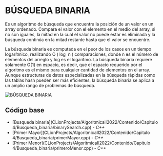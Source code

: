 # BÚSQUEDA BINARIA

Es un algoritmo de búsqueda que encuentra la posición de un valor en un array ordenado. Compara el valor con el elemento en el medio del array, si no son iguales, la mitad en la cual el valor no puede estar es eliminada y la búsqueda continúa en la mitad restante hasta que el valor se encuentre.

La búsqueda binaria es computada en el peor de los casos en un tiempo logarítmico, realizando O ( log ⁡ n ) comparaciones, donde n es el número de elementos del arreglo y log es el logaritmo. La búsqueda binaria requiere solamente O(1) en espacio, es decir, que el espacio requerido por el algoritmo es el mismo para cualquier cantidad de elementos en el array. Aunque estructuras de datos especializadas en la búsqueda rápidas como las tablas hash pueden ser más eficientes, la búsqueda binaria se aplica a un amplio rango de problemas de búsqueda.

![BÚSQUEDA BINARIA](https://programacionpython80889555.files.wordpress.com/2021/12/ejemplo.png)

## Código base
-  [Busqueda binaria](CLionProjects/AlgoritmicaII2022/Contenido/Capitulo 4/Busqueda_binaria/binarySearch.cpp) - _C++_
-  [Primer Mayor](CLionProjects/AlgoritmicaII2022/Contenido/Capitulo 4/Busqueda_binaria/primerMayor.cpp) - _C++_
-  [Primer Menor](CLionProjects/AlgoritmicaII2022/Contenido/Capitulo 4/Busqueda_binaria/primeroMenor.cpp) - _C++_